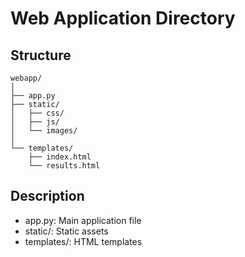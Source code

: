 # Web Application Directory

## Structure
```
webapp/
│
├── app.py
├── static/
│   ├── css/
│   ├── js/
│   └── images/
│
└── templates/
    ├── index.html
    └── results.html
```

## Description
- app.py: Main application file
- static/: Static assets
- templates/: HTML templates

